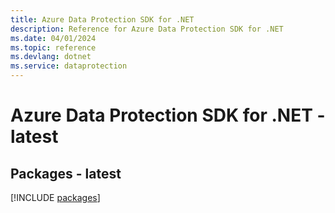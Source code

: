 ```yaml
---
title: Azure Data Protection SDK for .NET
description: Reference for Azure Data Protection SDK for .NET
ms.date: 04/01/2024
ms.topic: reference
ms.devlang: dotnet
ms.service: dataprotection
---
```

# Azure Data Protection SDK for .NET - latest
## Packages - latest
[!INCLUDE [packages](data-protection-index.md)]